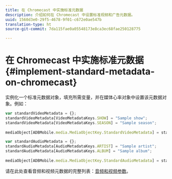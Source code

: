 ```yaml
---
title: 在 Chromecast 中实施标准元数据
description: 介绍如何在 Chromecast 中设置标准视频和广告元数据。
uuid: 1560d3e0-29f5-4678-9f01-c672e0ae547b
translation-type: ht
source-git-commit: 7da115fae0a05548173e8ca3ec68fae250128775

---
```



# 在 Chromecast 中实施标准元数据{#implement-standard-metadata-on-chromecast}

实例化一个标准元数据对象，填充所需变量，并在媒体心率对象中设置该元数据对象。例如：

```js
var standardVideoMetadata = {}; 
standardVideoMetadata[VideoMetadataKeys.SHOW] = "Sample show"; 
standardVideoMetadata[VideoMetadataKeys.SEASON] = "Sample season"; 
 
mediaObject[ADBMobile.media.MediaObjectKey.StandardVideoMetadata] = standardVideoMetadata;
```

```js
var standardAudioMetadata = {}; 
standardAudioMetadata[AudioMetadataKeys.ARTIST] = "Sample artist"; 
standardAudioMetadata[AudioMetadataKeys.ALBUM] = "Sample album"; 
 
mediaObject[ADBMobile.media.MediaObjectKey.StandardAudioMetadata] = standardAudioMetadata;
```

请在此处查看音频和视频元数据的完整列表：[音频和视频参数](/help/metrics-and-metadata/audio-video-parameters.md)。
